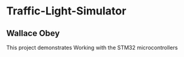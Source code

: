 # Traffic-Light-Simulator
## Wallace Obey

This project demonstrates Working with the STM32 microcontrollers 
